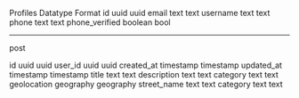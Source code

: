 Profiles        Datatype        Format
id                uuid          uuid
email             text          text
username        text            text
phone           text            text
phone_verified  boolean         bool


---------------------------------

post

id                uuid          uuid
user_id           uuid          uuid
created_at        timestamp     timestamp
updated_at        timestamp     timestamp
title             text          text
description       text          text
category          text          text
geolocation       geography     geography
street_name       text          text
category          text          text
